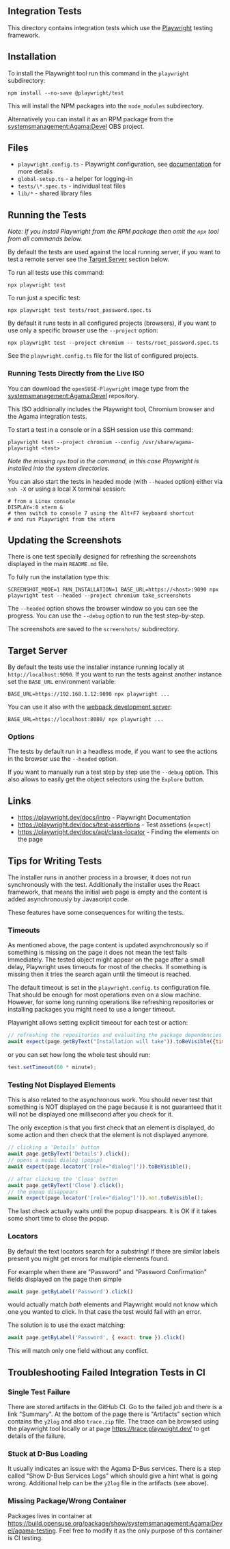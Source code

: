 ## Integration Tests

This directory contains integration tests which use the [Playwright](
https://playwright.dev/) testing framework.

## Installation

To install the Playwright tool run this command in the `playwright` subdirectory:

```shell
npm install --no-save @playwright/test
```

This will install the NPM packages into the `node_modules` subdirectory.

Alternatively you can install it as an RPM package from the
[systemsmanagement:Agama:Devel](https://build.opensuse.org/project/show/systemsmanagement:Agama:Devel)
OBS project.

## Files

- `playwright.config.ts` - Playwright configuration, see [documentation](
  https://playwright.dev/docs/test-configuration) for more details
- `global-setup.ts` - a helper for logging-in
- `tests/\*.spec.ts` - individual test files
- `lib/*` - shared library files

## Running the Tests

*Note: If you install Playwright from the RPM package then omit the `npx`
tool from all commands below.*

By default the tests are used against the local running server, if you
want to test a remote server see the [Target Server](#target-server)
section below.

To run all tests use this command:

```
npx playwright test
```

To run just a specific test:

```
npx playwright test tests/root_password.spec.ts
```

By default it runs tests in all configured projects (browsers),
if you want to use only a specific browser use the `--project` option:

```
npx playwright test --project chromium -- tests/root_password.spec.ts
```

See the `playwright.config.ts` file for the list of configured projects.

### Running Tests Directly from the Live ISO

You can download the `openSUSE-Playwright` image type from the [systemsmanagement:Agama:Devel](
https://download.opensuse.org/repositories/systemsmanagement:/Agama:/Devel/images/iso/) repository.

This ISO additionally includes the Playwright tool, Chromium browser and the
Agama integration tests.

To start a test in a console or in a SSH session use this command:

```
playwright test --project chromium --config /usr/share/agama-playwright <test>
```

*Note the missing `npx` tool in the command, in this case Playwright is
installed into the system directories.*

You can also start the tests in headed mode (with `--headed` option) either
via `ssh -X` or using a local X terminal session:

```shell
# from a Linux console
DISPLAY=:0 xterm &
# then switch to console 7 using the Alt+F7 keyboard shortcut
# and run Playwright from the xterm
```

## Updating the Screenshots

There is one test specially designed for refreshing the screenshots displayed
in the main `README.md` file.

To fully run the installation type this:

```
SCREENSHOT_MODE=1 RUN_INSTALLATION=1 BASE_URL=https://<host>:9090 npx playwright test --headed --project chromium take_screenshots
```

The `--headed` option shows the browser window so you can see the progress.
You can use the `--debug` option to run the test step-by-step.

The screenshots are saved to the `screenshots/` subdirectory.

## Target Server

By default the tests use the installer instance running locally at
`http://localhost:9090`. If you want to run the tests against
another instance set the `BASE_URL` environment variable:

```
BASE_URL=https://192.168.1.12:9090 npx playwright ...
```

You can use it also with the [webpack development server](
../web/README.md#using-a-development-server):

```
BASE_URL=https://localhost:8080/ npx playwright ...
```

### Options

The tests by default run in a headless mode, if you want to see the actions
in the browser use the `--headed` option.

If you want to manually run a test step by step use the `--debug` option. This
also allows to easily get the object selectors using the `Explore` button.

## Links

- https://playwright.dev/docs/intro - Playwright Documentation
- https://playwright.dev/docs/test-assertions - Test assetions (`expect`)
- https://playwright.dev/docs/api/class-locator - Finding the elements on the page

## Tips for Writing Tests

The installer runs in another process in a browser, it does not run
synchronously with the test. Additionally the installer uses the React
framework, that means the initial web page is empty and the content is added
asynchronously by Javascript code.

These features have some consequences for writing the tests.

### Timeouts

As mentioned above, the page content is updated asynchronously so if something
is missing on the page it does not mean the test fails immediately.
The tested object might appear on the page after a small delay,
Playwright uses timeouts for most of the checks. If something is missing
then it tries the search again until the timeout is reached.

The default timeout is set in the `playwright.config.ts` configuration file.
That should be enough for most operations even on a slow machine.
However, for some long running operations like refreshing repositories or
installing packages you might need to use a longer timeout.

Playwright allows setting explicit timeout for each test or action:

```js
// refreshing the repositories and evaluating the package dependencies might take long time
await expect(page.getByText("Installation will take")).toBeVisible({timeout: 2 * minute});
```

or you can set how long the whole test should run:

```js
test.setTimeout(60 * minute);
```

### Testing Not Displayed Elements

This is also related to the asynchronous work. You should never test that something
is NOT displayed on the page because it is not guaranteed that it will not
be displayed one millisecond after you check for it.

The only exception is that you first check that an element is displayed, do some
action and then check that the element is not displayed anymore.

```js
// clicking a 'Details' button
await page.getByText('Details').click();
// opens a modal dialog (popup)
await expect(page.locator('[role="dialog"]')).toBeVisible();

// after clicking the 'Close' button
await page.getByText('Close').click();
// the popup disappears
await expect(page.locator('[role="dialog"]')).not.toBeVisible();
```

The last check actually waits until the popup disappears. It is OK if it takes
some short time to close the popup.

### Locators

By default the text locators search for a *substring*! If there are similar
labels present you might get errors for multiple elements found.

For example when there are "Password" and "Password Confirmation" fields
displayed on the page then simple

```js
await page.getByLabel('Password').click()
```

would actually match *both* elements and Playwright would not know which one you
wanted to click. In that case the test would fail with an error.

The solution is to use the exact matching:

```js
await page.getByLabel('Password', { exact: true }).click()
```

This will match only one field without any conflict.

## Troubleshooting Failed Integration Tests in CI

### Single Test Failure

There are stored artifacts in the GitHub CI. Go to the failed job and there is
a link "Summary". At the bottom of the page there is "Artifacts" section which
contains the `y2log` and also `trace.zip` file. The trace can be browsed using
the playwright tool locally or at page https://trace.playwright.dev/ to get
details of the failure.

### Stuck at D-Bus Loading

It usually indicates an issue with the Agama D-Bus services. There is a step
called "Show D-Bus Services Logs" which should give a hint what is going wrong.
Additional help can be the `y2log` file in the artifacts (see above).

### Missing Package/Wrong Container

Packages lives in container at https://build.opensuse.org/package/show/systemsmanagement:Agama:Devel/agama-testing.
Feel free to modify it as the only purpose of this container is CI testing.
